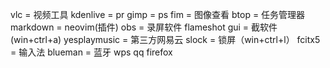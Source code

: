vlc = 视频工具
kdenlive = pr
gimp = ps
fim = 图像查看
btop = 任务管理器
markdown = neovim(插件)
obs = 录屏软件
flameshot gui = 截软件(win+ctrl+a)
yesplaymusic = 第三方网易云
slock = 锁屏（win+ctrl+l）
fcitx5 = 输入法
blueman = 蓝牙
wps
qq
firefox
